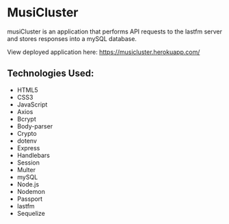 # MusiCluster

musiCluster is an application that performs API requests to the lastfm server and stores responses into a mySQL database.

View deployed application here: https://musicluster.herokuapp.com/

<h2>Technologies Used:</h2>
<ul>
  <li>HTML5</li>
  <li>CSS3</li>
  <li>JavaScript</li>
  <li>Axios</li>
  <li>Bcrypt</li>
  <li>Body-parser</li>
  <li>Crypto</li>
  <li>dotenv</li>
  <li>Express</li>
  <li>Handlebars</li>
  <li>Session</li>
  <li>Multer</li>
  <li>mySQL</li>
  <li>Node.js</li>
  <li>Nodemon</li>
  <li>Passport</li>
  <li>lastfm</li>
  <li>Sequelize</li>
</ul>




